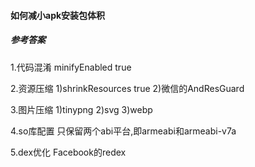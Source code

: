 #### 如何减小apk安装包体积

##### 参考答案

1.代码混淆
minifyEnabled true

2.资源压缩
1)shrinkResources true
2)微信的AndResGuard

3.图片压缩
1)tinypng
2)svg
3)webp

4.so库配置
只保留两个abi平台,即armeabi和armeabi-v7a

5.dex优化
Facebook的redex